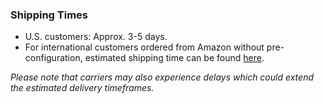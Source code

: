 ### Shipping Times

* U.S. customers: Approx. 3-5 days.
* For international customers ordered from Amazon without pre-configuration, estimated shipping time can be found [here](https://support.optisigns.com/hc/en-us/articles/32129032857875).

*Please note that carriers may also experience delays which could extend the estimated delivery timeframes.*